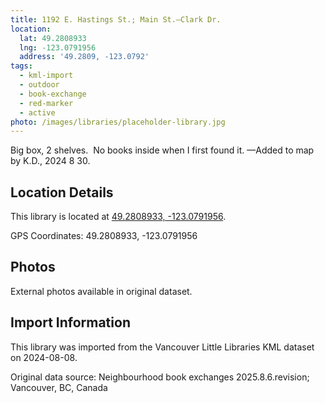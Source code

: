 ```yaml
---
title: 1192 E. Hastings St.; Main St.—Clark Dr.
location:
  lat: 49.2808933
  lng: -123.0791956
  address: '49.2809, -123.0792'
tags:
  - kml-import
  - outdoor
  - book-exchange
  - red-marker
  - active
photo: /images/libraries/placeholder-library.jpg
---
```

Big box, 2 shelves.  
No books inside when I first found it.
—Added to map by K.D., 2024 8 30.

## Location Details

This library is located at [49.2808933, -123.0791956](https://www.google.com/maps?q=49.2808933,-123.0791956).

GPS Coordinates: 49.2808933, -123.0791956

## Photos

External photos available in original dataset.

## Import Information

This library was imported from the Vancouver Little Libraries KML dataset on 2024-08-08.

Original data source: Neighbourhood book exchanges 2025.8.6.revision; Vancouver, BC, Canada
